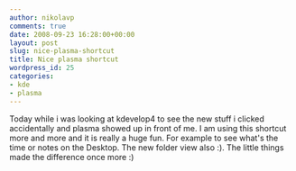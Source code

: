 ```yaml
---
author: nikolavp
comments: true
date: 2008-09-23 16:28:00+00:00
layout: post
slug: nice-plasma-shortcut
title: Nice plasma shortcut
wordpress_id: 25
categories:
- kde
- plasma
---
```


Today while i was looking at kdevelop4 to see the new stuff i clicked
<Ctrl><F12> accidentally and plasma showed up in front of me. I am using this shortcut more and more and it is really a huge fun. For example to see what's the time or notes on the Desktop. The new folder view also :). The little things made the difference once more :)

